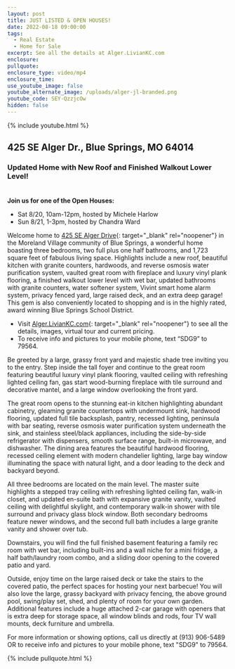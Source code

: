 ```yaml
---
layout: post
title: JUST LISTED & OPEN HOUSES!
date: 2022-08-18 09:00:00
tags:
  - Real Estate
  - Home for Sale
excerpt: See all the details at Alger.LivianKC.com
enclosure:
pullquote:
enclosure_type: video/mp4
enclosure_time:
use_youtube_image: false
youtube_alternate_image: /uploads/alger-jl-branded.png
youtube_code: SEY-QzzjcOw
hidden: false
---
```

{% include youtube.html %}

## 425 SE Alger Dr., Blue Springs, MO 64014

### Updated Home with New Roof and Finished Walkout Lower Level\!<br>&nbsp;

**Join us for one of the Open Houses:**

* Sat 8/20, 10am-12pm, hosted by Michele Harlow
* Sun 8/21, 1-3pm, hosted by Chandra Ward

Welcome home to [425 SE Alger Drive](http://Alger.LivianKC.com){: target="_blank" rel="noopener"} in the Moreland Village community of Blue Springs, a wonderful home boasting three bedrooms, two full plus one half bathrooms, and 1,723 square feet of fabulous living space. Highlights include a new roof, beautiful kitchen with granite counters, hardwoods, and reverse osmosis water purification system, vaulted great room with fireplace and luxury vinyl plank flooring, a finished walkout lower level with wet bar, updated bathrooms with granite counters, water softener system, Vivint smart home alarm system, privacy fenced yard, large raised deck, and an extra deep garage\! This gem is also conveniently located to shopping and is in the highly rated, award winning Blue Springs School District.

* Visit [Alger.LivianKC.com](http://Alger.LivianKC.com){: target="_blank" rel="noopener"}&nbsp;to see all the details, images, virtual tour and current pricing.
* To receive info and pictures to your mobile phone, text “SDG9” to 79564.

Be greeted by a large, grassy front yard and majestic shade tree inviting you to the entry. Step inside the tall foyer and continue to the great room featuring beautiful luxury vinyl plank flooring, vaulted ceiling with refreshing lighted ceiling fan, gas start wood-burning fireplace with tile surround and decorative mantel, and a large window overlooking the front yard.

The great room opens to the stunning eat-in kitchen highlighting abundant cabinetry, gleaming granite countertops with undermount sink, hardwood flooring, updated full tile backsplash, pantry, recessed lighting, peninsula with bar seating, reverse osmosis water purification system underneath the sink, and stainless steel/black appliances, including the side-by-side refrigerator with dispensers, smooth surface range, built-in microwave, and dishwasher. The dining area features the beautiful hardwood flooring, recessed ceiling element with modern chandelier lighting, large bay window illuminating the space with natural light, and a door leading to the deck and backyard beyond.

All three bedrooms are located on the main level. The master suite highlights a stepped tray ceiling with refreshing lighted ceiling fan, walk-in closet, and updated en-suite bath with expansive granite vanity, vaulted ceiling with delightful skylight, and contemporary walk-in shower with tile surround and privacy glass block window. Both secondary bedrooms feature newer windows, and the second full bath includes a large granite vanity and shower over tub.&nbsp;

Downstairs, you will find the full finished basement featuring a family rec room with wet bar, including built-ins and a wall niche for a mini fridge, a half bath/laundry room combo, and a sliding door opening to the covered patio and yard.&nbsp;

Outside, enjoy time on the large raised deck or take the stairs to the covered patio, the perfect spaces for hosting your next barbecue\! You will also love the large, grassy backyard with privacy fencing, the above ground pool, swing/play set, shed, and plenty of room for your own garden. Additional features include a huge attached 2-car garage with openers that is extra deep for storage space, all window blinds and rods, four TV wall mounts, deck furniture and umbrella.

For more information or showing options, call us directly at (913) 906-5489 OR to receive info and pictures to your mobile phone, text "SDG9" to 79564.

{% include pullquote.html %}